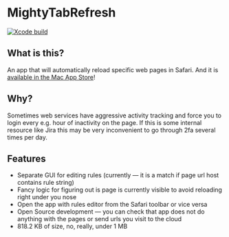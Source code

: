 # MightyTabRefresh

[![Xcode build](https://github.com/kukushechkin/MightyTabRefresh/actions/workflows/xcode.yml/badge.svg?branch=main)](https://github.com/kukushechkin/MightyTabRefresh/actions/workflows/xcode.yml)

## What is this?

An app that will automatically reload specific web pages in Safari. And it is [available in the Mac App Store](https://apps.apple.com/fi/app/mighty-tab-refresh/id1582359612?mt=12)!

## Why?

Sometimes web services have aggressive activity tracking and force you to login every e.g. hour of inactivity on the page. If this is some internal resource like Jira this may be very inconvenient to go through 2fa several times per day.

## Features

* Separate GUI for editing rules (currently — it is a match if page url host contains rule string)
* Fancy logic for figuring out is page is currently visible to avoid reloading right under you nose
* Open the app with rules editor from the Safari toolbar or vice versa
* Open Source development — you can check that app does not do anything with the pages or send urls you visit to the cloud
* 818.2 KB of size, no, really, under 1 MB
